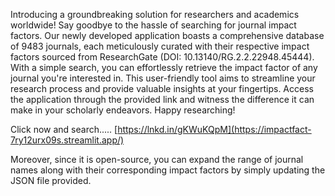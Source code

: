 Introducing a groundbreaking solution for researchers and academics worldwide! Say goodbye to the hassle of searching for journal impact factors. 
Our newly developed application boasts a comprehensive database of 9483 journals, 
each meticulously curated with their respective impact factors sourced from ResearchGate (DOI: 10.13140/RG.2.2.22948.45444).
With a simple search, you can effortlessly retrieve the impact factor of any journal you're interested in. 
This user-friendly tool aims to streamline your research process and provide valuable insights at your fingertips. 
Access the application through the provided link and witness the difference it can make in your scholarly endeavors. 
Happy researching!

Click now and search..... [https://lnkd.in/gKWuKQpM](https://impactfact-7ry12urx09s.streamlit.app/)

Moreover, since it is open-source, you can expand the range of journal names along with their corresponding impact factors by simply updating the JSON file provided. 
